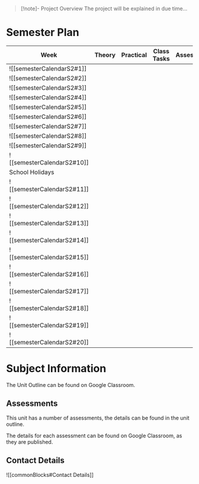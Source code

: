 > [!note]- Project Overview
> The project will be explained in due time...

# Semester Plan


| Week                       | Theory | Practical | Class Tasks | Assessment |
| -------------------------- | ------ | --------- | ----------- | ---------- |
| ![[semesterCalendarS2#1]]  |        |           |             |            |
| ![[semesterCalendarS2#2]]  |        |           |             |            |
| ![[semesterCalendarS2#3]]  |        |           |             |            |
| ![[semesterCalendarS2#4]]  |        |           |             |            |
| ![[semesterCalendarS2#5]]  |        |           |             |            |
| ![[semesterCalendarS2#6]]  |        |           |             |            |
| ![[semesterCalendarS2#7]]  |        |           |             |            |
| ![[semesterCalendarS2#8]]  |        |           |             |            |
| ![[semesterCalendarS2#9]]  |        |           |             |            |
| ![[semesterCalendarS2#10]] |        |           |             |            |
| School Holidays            |        |           |             |            |
| ![[semesterCalendarS2#11]] |        |           |             |            |
| ![[semesterCalendarS2#12]] |        |           |             |            |
| ![[semesterCalendarS2#13]] |        |           |             |            |
| ![[semesterCalendarS2#14]] |        |           |             |            |
| ![[semesterCalendarS2#15]] |        |           |             |            |
| ![[semesterCalendarS2#16]] |        |           |             |            |
| ![[semesterCalendarS2#17]] |        |           |             |            |
| ![[semesterCalendarS2#18]] |        |           |             |            |
| ![[semesterCalendarS2#19]] |        |           |             |            |
| ![[semesterCalendarS2#20]] |        |           |             |            |


# Subject Information

The Unit Outline can be found on Google Classroom.

## Assessments

This unit has a number of assessments, the details can be found in the unit outline.

The details for each assessment can be found on Google Classroom, as they are published.

## Contact Details

![[commonBlocks#Contact Details]]

